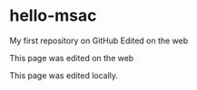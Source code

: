 # hello-msac
My first repository on GitHub
Edited on the web

This page was edited on the web

This page was edited locally.